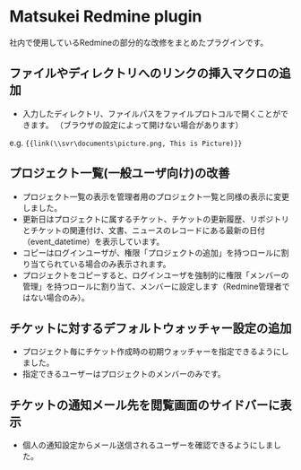 # Matsukei Redmine plugin

社内で使用しているRedmineの部分的な改修をまとめたプラグインです。

## ファイルやディレクトリへのリンクの挿入マクロの追加

- 入力したディレクトリ、ファイルパスをファイルプロトコルで開くことができます。
（ブラウザの設定によって開けない場合があります）

e.g. ```{{link(\\svr\documents\picture.png, This is Picture)}}```

## プロジェクト一覧(一般ユーザ向け)の改善

- プロジェクト一覧の表示を管理者用のプロジェクト一覧と同様の表示に変更しました。
- 更新日はプロジェクトに属するチケット、チケットの更新履歴、リポジトリとチケットの関連付け、文書、ニュースのレコードにある最新の日付（event_datetime）を表示しています。
- コピーはログインユーザが、権限「プロジェクトの追加」を持つロールに割り当てられている場合のみ表示されます。
- プロジェクトをコピーすると、ログインユーザを強制的に権限「メンバーの管理」を持つロールに割り当て、メンバーに設定します（Redmine管理者ではない場合のみ）。

## チケットに対するデフォルトウォッチャー設定の追加

- プロジェクト毎にチケット作成時の初期ウォッチャーを指定できるようにしました。
- 指定できるユーザーはプロジェクトのメンバーのみです。

## チケットの通知メール先を閲覧画面のサイドバーに表示

- 個人の通知設定からメール送信されるユーザーを確認できるようにしました。
